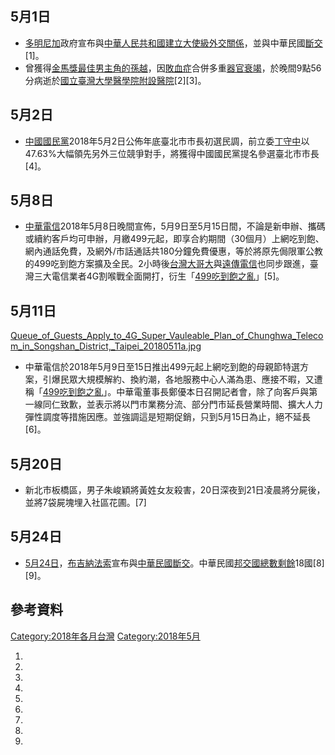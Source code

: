 <noinclude></noinclude>

## 5月1日

  - [多明尼加](../Page/多明尼加.md "wikilink")政府宣布與[中華人民共和國建立大使級](https://zh.wikipedia.org/wiki/中華人民共和國 "wikilink")[外交關係](../Page/中国－多米尼加关系.md "wikilink")，並與中華民國[斷交](https://zh.wikipedia.org/wiki/中華民國－多明尼加關係 "wikilink")\[1\]。
  - 曾獲得[金馬獎最佳男主角的](https://zh.wikipedia.org/wiki/金馬獎最佳男主角 "wikilink")[孫越](../Page/孫越_\(演員\).md "wikilink")，因[敗血症](../Page/敗血症.md "wikilink")合併多重[器官衰竭](../Page/器官衰竭.md "wikilink")，於晚間9點56分病逝於[國立臺灣大學醫學院附設醫院](../Page/國立臺灣大學醫學院附設醫院.md "wikilink")\[2\]\[3\]。

## 5月2日

  - [中國國民黨](../Page/中國國民黨.md "wikilink")2018年5月2日公佈年底臺北市市長初選民調，前立委[丁守中](../Page/丁守中.md "wikilink")以47.63%大幅領先另外三位競爭對手，將獲得中國國民黨提名參選臺北市市長\[4\]。

## 5月8日

  - [中華電信](https://zh.wikipedia.org/wiki/中華電信 "wikilink")2018年5月8日晚間宣佈，5月9日至5月15日間，不論是新申辦、攜碼或續約客戶均可申辦，月繳499元起，即享合約期間（30個月）上網吃到飽、網內通話免費，及網外/市話通話共180分鐘免費優惠，等於將原先侷限軍公教的499吃到飽方案擴及全民。2小時後[台灣大哥大](../Page/台灣大哥大.md "wikilink")與[遠傳電信](../Page/遠傳電信.md "wikilink")也同步跟進，臺灣三大電信業者4G割喉戰全面開打，衍生「[499吃到飽之亂](https://zh.wikipedia.org/wiki/499吃到飽之亂 "wikilink")」\[5\]。

## 5月11日

[Queue_of_Guests_Apply_to_4G_Super_Vauleable_Plan_of_Chunghwa_Telecom_in_Songshan_District,_Taipei_20180511a.jpg](https://zh.wikipedia.org/wiki/File:Queue_of_Guests_Apply_to_4G_Super_Vauleable_Plan_of_Chunghwa_Telecom_in_Songshan_District,_Taipei_20180511a.jpg "fig:Queue_of_Guests_Apply_to_4G_Super_Vauleable_Plan_of_Chunghwa_Telecom_in_Songshan_District,_Taipei_20180511a.jpg")

  - 中華電信於2018年5月9日至15日推出499元起上網吃到飽的母親節特選方案，引爆民眾大規模解約、換約潮，各地服務中心人滿為患、應接不暇，又遭稱「[499吃到飽之亂](https://zh.wikipedia.org/wiki/499吃到飽之亂 "wikilink")」。中華電董事長鄭優本日召開記者會，除了向客戶與第一線同仁致歉，並表示將以門市業務分流、部分門市延長營業時間、擴大人力彈性調度等措施因應。並強調這是短期促銷，只到5月15日為止，絕不延長\[6\]。

## 5月20日

  - 新北市板橋區，男子朱峻穎將黃姓女友殺害，20日深夜到21日凌晨將分屍後，並將7袋屍塊埋入社區花圃。\[7\]

## 5月24日

  - [5月24日](../Page/5月24日.md "wikilink")，[布吉納法索](../Page/布吉納法索.md "wikilink")宣布與[中華民國](../Page/中華民國.md "wikilink")[斷交](../Page/中華民國與布吉納法索關係.md "wikilink")。中華民國[邦交國總數剩餘](../Page/中華民國外交.md "wikilink")18國\[8\]\[9\]。

## 參考資料

<noinclude> </noinclude>

[Category:2018年各月台灣](https://zh.wikipedia.org/wiki/Category:2018年各月台灣 "wikilink") [Category:2018年5月](https://zh.wikipedia.org/wiki/Category:2018年5月 "wikilink")

1.
2.
3.
4.
5.
6.
7.
8.
9.